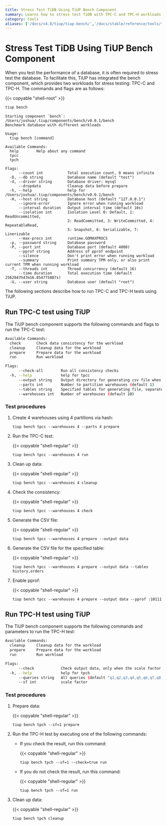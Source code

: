 ```yaml
---
title: Stress Test TiDB Using TiUP Bench Component
summary: Learns how to stress test TiDB with TPC-C and TPC-H workloads using TiUP.
category: tools
aliases: ['/docs/v4.0/tiup/tiup-bench/','/docs/stable/reference/tools/tiup/bench/']
---
```


# Stress Test TiDB Using TiUP Bench Component

When you test the performance of a database, it is often required to stress test the database. To facilitate this, TiUP has integrated the bench component, which provides two workloads for stress testing: TPC-C and TPC-H. The commands and flags are as follows:

{{< copyable "shell-root" >}}

```bash
tiup bench
```

```
Starting component `bench`: /Users/joshua/.tiup/components/bench/v0.0.1/bench 
Benchmark database with different workloads

Usage:
  tiup bench [command]

Available Commands:
  help        Help about any command
  tpcc
  tpch

Flags:
      --count int           Total execution count, 0 means infinite
  -D, --db string           Database name (default "test")
  -d, --driver string       Database driver: mysql
      --dropdata            Cleanup data before prepare
  -h, --help                help for /Users/joshua/.tiup/components/bench/v0.0.1/bench
  -H, --host string         Database host (default "127.0.0.1")
      --ignore-error        Ignore error when running workload
      --interval duration   Output interval time (default 10s)
      --isolation int       Isolation Level 0: Default, 1: ReadUncommitted, 
                            2: ReadCommitted, 3: WriteCommitted, 4: RepeatableRead, 
                            5: Snapshot, 6: Serializable, 7: Linerizable
      --max-procs int       runtime.GOMAXPROCS
  -p, --password string     Database password
  -P, --port int            Database port (default 4000)
      --pprof string        Address of pprof endpoint
      --silence             Don't print error when running workload
      --summary             Print summary TPM only, or also print current TPM when running workload
  -T, --threads int         Thread concurrency (default 16)
      --time duration       Total execution time (default 2562047h47m16.854775807s)
  -U, --user string         Database user (default "root")
```

The following sections describe how to run TPC-C and TPC-H tests using TiUP.

## Run TPC-C test using TiUP

The TiUP bench component supports the following commands and flags to run the TPC-C test:

```bash
Available Commands:
  check       Check data consistency for the workload
  cleanup     Cleanup data for the workload
  prepare     Prepare data for the workload
  run         Run workload

Flags:
      --check-all        Run all consistency checks
  -h, --help             help for tpcc
      --output string    Output directory for generating csv file when preparing data
      --parts int        Number to partition warehouses (default 1)
      --tables string    Specified tables for generating file, separated by ','. Valid only if output is set. If this flag is not set, generate all tables by default.
      --warehouses int   Number of warehouses (default 10)
```

### Test procedures

1. Create 4 warehouses using 4 partitions via hash:

    ```shell
    tiup bench tpcc --warehouses 4 --parts 4 prepare
    ```

2. Run the TPC-C test:

    {{< copyable "shell-regular" >}}

    ```shell
    tiup bench tpcc --warehouses 4 run
    ```

3. Clean up data:

    {{< copyable "shell-regular" >}}

    ```shell
    tiup bench tpcc --warehouses 4 cleanup
    ```

4. Check the consistency:

    {{< copyable "shell-regular" >}}

    ```shell
    tiup bench tpcc --warehouses 4 check
    ```

5. Generate the CSV file:

    {{< copyable "shell-regular" >}}

    ```shell
    tiup bench tpcc --warehouses 4 prepare --output data
    ```

6. Generate the CSV file for the specified table:

    {{< copyable "shell-regular" >}}

    ```shell
    tiup bench tpcc --warehouses 4 prepare --output data --tables history,orders
    ```

7. Enable pprof:

    {{< copyable "shell-regular" >}}

    ```shell
    tiup bench tpcc --warehouses 4 prepare --output data --pprof :10111
    ```

## Run TPC-H test using TiUP

The TiUP bench component supports the following commands and parameters to run the TPC-H test:

```bash
Available Commands:
  cleanup     Cleanup data for the workload
  prepare     Prepare data for the workload
  run         Run workload

Flags:
      --check            Check output data, only when the scale factor equals 1
  -h, --help             help for tpch
      --queries string   All queries (default "q1,q2,q3,q4,q5,q6,q7,q8,q9,q10,q11,q12,q13,q14,q15,q16,q17,q18,q19,q20,q21,q22")
      --sf int           scale factor
```

### Test procedures

1. Prepare data:

    {{< copyable "shell-regular" >}}

    ```shell
    tiup bench tpch --sf=1 prepare
    ```

2. Run the TPC-H test by executing one of the following commands:

    - If you check the result, run this command:

        {{< copyable "shell-regular" >}}

        ```shell
        tiup bench tpch --sf=1 --check=true run
        ```
    
    - If you do not check the result, run this command:

        {{< copyable "shell-regular" >}}

        ```shell
        tiup bench tpch --sf=1 run
        ```
    
3. Clean up data:

    {{< copyable "shell-regular" >}}

    ```shell
    tiup bench tpch cleanup
    ```

